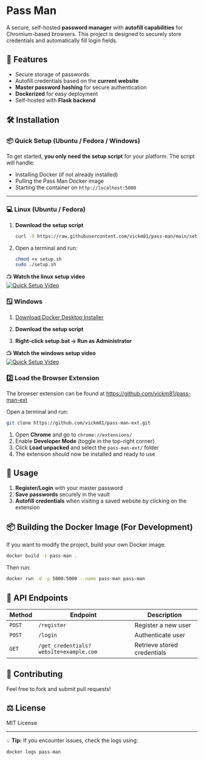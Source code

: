 # Pass Man

A secure, self-hosted **password manager** with **autofill capabilities** for Chromium-based browsers. This project is designed to securely store credentials and automatically fill login fields.

## 🚀 Features
- Secure storage of passwords
- Autofill credentials based on the **current website**
- **Master password hashing** for secure authentication
- **Dockerized** for easy deployment
- Self-hosted with **Flask backend**

## 🛠️ Installation

### 📦 Quick Setup (Ubuntu / Fedora / Windows)

To get started, **you only need the setup script** for your platform. The script will handle:
- Installing Docker (if not already installed)
- Pulling the Pass Man Docker image
- Starting the container on `http://localhost:5000`

---

### 💻 Linux (Ubuntu / Fedora)

1. **Download the setup script**  
   ```sh
   curl -O https://raw.githubusercontent.com/vickm81/pass-man/main/setup.sh

2. Open a terminal and run:
   ```sh
   chmod +x setup.sh
   sudo ./setup.sh

📺 **Watch the linux setup video**  
[![Quick Setup Video](https://img.youtube.com/vi/fFgHkIixQ30/0.jpg)](https://www.youtube.com/watch?v=fFgHkIixQ30)



### 🪟 Windows
1. [Download Docker Desktop Installer](https://www.docker.com/products/docker-desktop/)

2. **Download the setup script**

3. **Right-click setup.bat → Run as Administrator**

📺 **Watch the windows setup video**  
[![Quick Setup Video](https://img.youtube.com/vi/19k8imOoTas/0.jpg)](https://www.youtube.com/watch?v=19k8imOoTas)

### 2️⃣ **Load the Browser Extension**
The browser extension can be found at https://github.com/vickm81/pass-man-ext

Open a terminal and run:
   ```sh
   git clone https://github.com/vickm81/pass-man-ext.git
   ```
1. Open **Chrome** and go to `chrome://extensions/`
2. Enable **Developer Mode** (toggle in the top-right corner)
3. Click **Load unpacked** and select the `pass-man-ext/` folder
4. The extension should now be installed and ready to use

## 🔐 Usage
1. **Register/Login** with your master password
2. **Save passwords** securely in the vault
3. **Autofill credentials** when visiting a saved website by clicking on the extension

## 📦 Building the Docker Image (For Development)
If you want to modify the project, build your own Docker image:
```sh
docker build -t pass-man .
```
Then run:
```sh
docker run -d -p 5000:5000 --name pass-man pass-man
```

## 📝 API Endpoints
| Method | Endpoint | Description |
|--------|----------|-------------|
| `POST` | `/register` | Register a new user |
| `POST` | `/login` | Authenticate user |
| `GET` | `/get_credentials?website=example.com` | Retrieve stored credentials |

## 🤝 Contributing
Feel free to fork and submit pull requests!

## ⚖️ License
MIT License

---
💡 **Tip:** If you encounter issues, check the logs using:
```sh
docker logs pass-man
```

